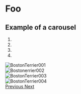 # Foo

## Example of a carousel

<div id="myCarousel" class="carousel slide" data-ride="carousel">
  <!-- Indicators -->
  <ol class="carousel-indicators">
    <li data-target="#myCarousel" data-slide-to="0" class="active"></li>
    <li data-target="#myCarousel" data-slide-to="1"></li>
    <li data-target="#myCarousel" data-slide-to="2"></li>
    <li data-target="#myCarousel" data-slide-to="3"></li>
  </ol>
  <!-- Wrapper for slides -->
  <div class="carousel-inner" role="listbox">
    <div class="item active">
      <img src="https://upload.wikimedia.org/wikipedia/commons/thumb/7/7d/BostonTerrier001.JPG/800px-BostonTerrier001.JPG" alt="BostonTerrier001">
    </div>
    <div class="item">
      <img src="https://upload.wikimedia.org/wikipedia/commons/thumb/d/d7/Boston-terrier-carlos-de.JPG/800px-Boston-terrier-carlos-de.JPG" alt="Bostonerrier002">
    </div>
    <div class="item">
      <img src="https://upload.wikimedia.org/wikipedia/commons/thumb/f/f3/Boston_Terrier_male.jpg/800px-Boston_Terrier_male.jpg" alt="BostonTerrier003">
    </div>
    <div class="item">
      <img src="https://upload.wikimedia.org/wikipedia/commons/c/c6/Tire_jump.jpg" alt="BostonTerrier004">
    </div>
  </div>
  <!-- Left and right controls -->
  <a class="left carousel-control" href="#myCarousel" role="button" data-slide="prev">
    <span class="glyphicon glyphicon-chevron-left" aria-hidden="true"></span>
    <span class="sr-only">Previous</span>
  </a>
  <a class="right carousel-control" href="#myCarousel" role="button" data-slide="next">
    <span class="glyphicon glyphicon-chevron-right" aria-hidden="true"></span>
    <span class="sr-only">Next</span>
  </a>
</div>
